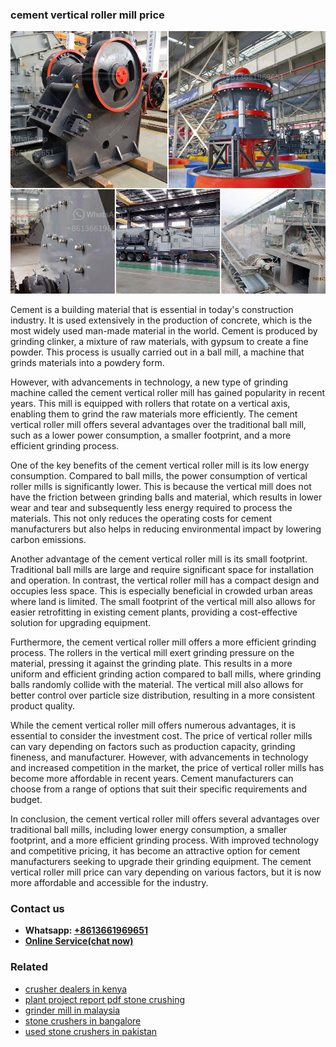 <h3>cement vertical roller mill price</h3><img src='1708499285.jpg' alt=''><p>Cement is a building material that is essential in today's construction industry. It is used extensively in the production of concrete, which is the most widely used man-made material in the world. Cement is produced by grinding clinker, a mixture of raw materials, with gypsum to create a fine powder. This process is usually carried out in a ball mill, a machine that grinds materials into a powdery form.</p><p>However, with advancements in technology, a new type of grinding machine called the cement vertical roller mill has gained popularity in recent years. This mill is equipped with rollers that rotate on a vertical axis, enabling them to grind the raw materials more efficiently. The cement vertical roller mill offers several advantages over the traditional ball mill, such as a lower power consumption, a smaller footprint, and a more efficient grinding process.</p><p>One of the key benefits of the cement vertical roller mill is its low energy consumption. Compared to ball mills, the power consumption of vertical roller mills is significantly lower. This is because the vertical mill does not have the friction between grinding balls and material, which results in lower wear and tear and subsequently less energy required to process the materials. This not only reduces the operating costs for cement manufacturers but also helps in reducing environmental impact by lowering carbon emissions.</p><p>Another advantage of the cement vertical roller mill is its small footprint. Traditional ball mills are large and require significant space for installation and operation. In contrast, the vertical roller mill has a compact design and occupies less space. This is especially beneficial in crowded urban areas where land is limited. The small footprint of the vertical mill also allows for easier retrofitting in existing cement plants, providing a cost-effective solution for upgrading equipment.</p><p>Furthermore, the cement vertical roller mill offers a more efficient grinding process. The rollers in the vertical mill exert grinding pressure on the material, pressing it against the grinding plate. This results in a more uniform and efficient grinding action compared to ball mills, where grinding balls randomly collide with the material. The vertical mill also allows for better control over particle size distribution, resulting in a more consistent product quality.</p><p>While the cement vertical roller mill offers numerous advantages, it is essential to consider the investment cost. The price of vertical roller mills can vary depending on factors such as production capacity, grinding fineness, and manufacturer. However, with advancements in technology and increased competition in the market, the price of vertical roller mills has become more affordable in recent years. Cement manufacturers can choose from a range of options that suit their specific requirements and budget.</p><p>In conclusion, the cement vertical roller mill offers several advantages over traditional ball mills, including lower energy consumption, a smaller footprint, and a more efficient grinding process. With improved technology and competitive pricing, it has become an attractive option for cement manufacturers seeking to upgrade their grinding equipment. The cement vertical roller mill price can vary depending on various factors, but it is now more affordable and accessible for the industry.</p><h3>Contact us</h3><ul><li><strong>Whatsapp:&nbsp;<a href="https://wa.me/8613661969651">+8613661969651</a></strong></li><li><a href="https://swt.shibang-china.com/?git&amp;zhl&amp;cement vertical roller mill price"><strong>Online Service(chat now)</strong></a></li></ul><h3>Related</h3><ul><li><a href='crusher dealers in kenya.md'>crusher dealers in kenya</a></li><li><a href='plant project report pdf stone crushing.md'>plant project report pdf stone crushing</a></li><li><a href='grinder mill in malaysia.md'>grinder mill in malaysia</a></li><li><a href='stone crushers in bangalore.md'>stone crushers in bangalore</a></li><li><a href='used stone crushers in pakistan.md'>used stone crushers in pakistan</a></li></ul>